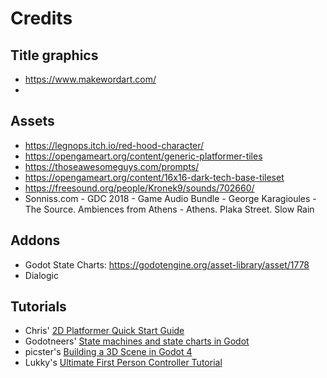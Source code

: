 # Credits


## Title graphics

- https://www.makewordart.com/
- 

## Assets

- https://legnops.itch.io/red-hood-character/
- https://opengameart.org/content/generic-platformer-tiles
- https://thoseawesomeguys.com/prompts/
- https://opengameart.org/content/16x16-dark-tech-base-tileset
- https://freesound.org/people/Kronek9/sounds/702660/
- Sonniss.com - GDC 2018 - Game Audio Bundle - George Karagioules - The Source. Ambiences from Athens - Athens. Plaka Street. Slow Rain

## Addons

- Godot State Charts: https://godotengine.org/asset-library/asset/1778
- Dialogic

## Tutorials

- Chris' [2D Platformer Quick Start Guide](https://www.youtube.com/watch?v=43c-Sm5GMbc)
- Godotneers' [State machines and state charts in Godot](https://www.youtube.com/watch?v=E9h9VnbPGuw)
- picster's [Building a 3D Scene in Godot 4](https://youtu.be/3EMG2jGKkdw)
- Lukky's [Ultimate First Person Controller Tutorial](https://www.youtube.com/watch?v=xIKErMgJ1Yk)
